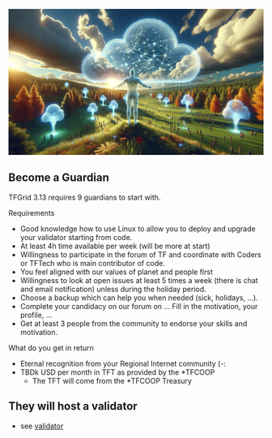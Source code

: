 
![](guardian.png)

## Become a Guardian

TFGrid 3.13 requires 9 guardians to start with.

Requirements

* Good knowledge how to use Linux to allow you to deploy 
and upgrade your validator starting from code.
* At least 4h time available per week (will be more at start)
* Willingness to participate in the forum of TF and coordinate with Coders or TFTech who is main contributor of code.
* You feel aligned with our values of planet and people first
* Willingness to look at open issues at least 5 times a week (there is chat and email notification) unless during the holiday period.
* Choose a backup which can help you when needed (sick, holidays, …).
* Complete your candidacy on our forum on … Fill in the motivation, your profile, … 
* Get at least 3 people from the community to endorse your skills and motivation.

What do you get in return

* Eternal recognition from your Regional Internet community (-: 
* TBDk USD per month in TFT as provided by the *TFCOOP 
  * The TFT will come from the *TFCOOP Treasury

## They will host a validator

- see [validator](validator.md)

